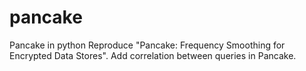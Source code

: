 # pancake
Pancake in python
Reproduce "Pancake: Frequency Smoothing for Encrypted Data Stores". Add correlation between queries in Pancake.
